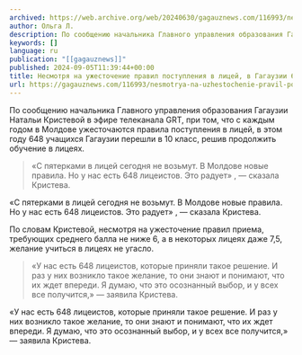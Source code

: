 ```yaml
---
archived: https://web.archive.org/web/20240630/gagauznews.com/116993/nesmotrya-na-uzhestochenie-pravil-postupleniya-v-litsej-v-gagauzii-648-litseistov-kristeva.html
author: Ольга Л.
description: По сообщению начальника Главного управления образования Гагаузии Натальи Кристевой в эфире телеканала GRT, при том, что с каждым годом в Молдове ужесточаются правила поступления в лицей, в этом году 648 учащихся Гагаузии перешли в 10 класс, решив продолжить обучение в лицеях. «С пятерками в лицей сегодня не возьмут. В Молдове новые правила. Но у нас есть 648 лицеистов. Это радует» , — сказала Кристева. По словам Кристевой, несмотря на ужесточение правил приема, требующих среднего балла не ниже 6, а в некоторых лицеях даже 7,5, желание учиться в лицеях не угасло. «У нас есть 648 лицеистов, которые приняли такое решение. И […]
keywords: []
language: ru
publication: "[[gagauznews]]"
published: 2024-09-05T11:39:44+00:00
title: Несмотря на ужесточение правил поступления в лицей, в Гагаузии 648 лицеистов - Кристева
url: https://gagauznews.com/116993/nesmotrya-na-uzhestochenie-pravil-postupleniya-v-litsej-v-gagauzii-648-litseistov-kristeva.html
---
```


По сообщению начальника Главного управления образования Гагаузии Натальи Кристевой в эфире телеканала GRT, при том, что с каждым годом в Молдове ужесточаются правила поступления в лицей, в этом году 648 учащихся Гагаузии перешли в 10 класс, решив продолжить обучение в лицеях.

> «С пятерками в лицей сегодня не возьмут. В Молдове новые правила. Но у нас есть 648 лицеистов. Это радует» , — сказала Кристева.

«С пятерками в лицей сегодня не возьмут. В Молдове новые правила. Но у нас есть 648 лицеистов. Это радует» , — сказала Кристева.

По словам Кристевой, несмотря на ужесточение правил приема, требующих среднего балла не ниже 6, а в некоторых лицеях даже 7,5, желание учиться в лицеях не угасло.

> «У нас есть 648 лицеистов, которые приняли такое решение. И раз у них возникло такое желание, то они знают и понимают, что их ждет впереди. Я думаю, что это осознанный выбор, и у всех все получится,» — заявила Кристева.

«У нас есть 648 лицеистов, которые приняли такое решение. И раз у них возникло такое желание, то они знают и понимают, что их ждет впереди. Я думаю, что это осознанный выбор, и у всех все получится,» — заявила Кристева.